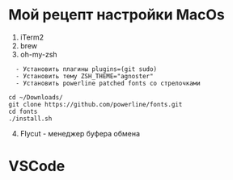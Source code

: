 # Мой рецепт настройки MacOs
1. iTerm2
2. brew
3. oh-my-zsh
```
  - Установить плагины plugins=(git sudo)
  - Установить тему ZSH_THEME="agnoster"
  - Установить powerline patched fonts со стрелочками

cd ~/Downloads/
git clone https://github.com/powerline/fonts.git
cd fonts
./install.sh
```
4. Flycut - менеджер буфера обмена


# VSCode
